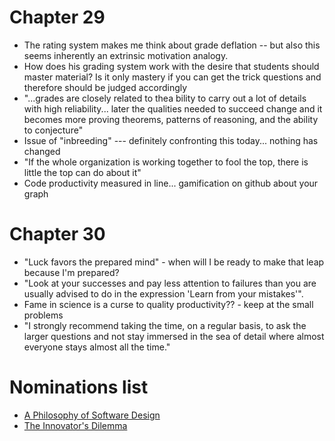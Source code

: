 # Chapter 29
* The rating system makes me think about grade deflation -- but also this seems inherently an extrinsic motivation analogy.
* How does his grading system work with the desire that students should master material? Is it only mastery if you can get the trick questions and therefore should be judged accordingly 
* "...grades are closely related to thea bility to carry out a lot of details with high reliability... later the qualities needed to succeed change and it becomes more proving theorems, patterns of reasoning, and the ability to conjecture"
* Issue of "inbreeding" --- definitely confronting this today... nothing has changed
* "If the whole organization is working together to fool the top, there is little the top can do about it"
* Code productivity measured in line... gamification on github about your graph 
# Chapter 30
* "Luck favors the prepared mind" - when will I be ready to make that leap because I'm prepared?
* "Look at your successes and pay less attention to failures than you are usually advised to do in the expression 'Learn from your mistakes'".
* Fame in science is a curse to quality productivity?? - keep at the small problems
* "I strongly recommend taking the time, on a regular basis, to ask the larger questions and not stay immersed in the sea of detail where almost everyone stays almost all the time."
# Nominations list
* [A Philosophy of Software Design](https://www.amazon.com/Philosophy-Software-Design-John-Ousterhout/dp/1732102201/ref=sr_1_1)
* [The Innovator's Dilemma](https://www.amazon.com/Innovators-Dilemma-Technologies-Management-Innovation/dp/1633691780)
